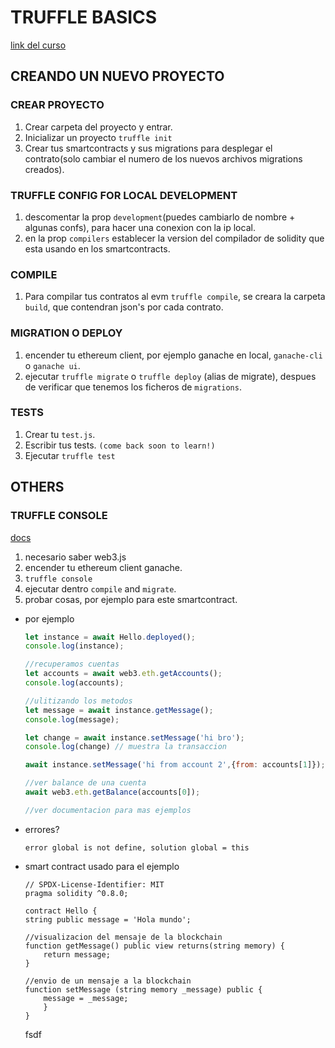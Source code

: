 # TRUFFLE BASICS
[link del curso](https://www.udemy.com/course/tokens-nft-en-ethereum-con-truffle-y-react/)

## CREANDO UN NUEVO PROYECTO

### CREAR PROYECTO
1. Crear carpeta del proyecto y entrar.
2. Inicializar un proyecto `truffle init`
3. Crear tus smartcontracts y sus migrations  para desplegar el contrato(solo cambiar el numero de los nuevos archivos migrations creados).

### TRUFFLE CONFIG FOR LOCAL DEVELOPMENT
1. descomentar la prop `development`(puedes cambiarlo de nombre + algunas confs), para hacer una conexion con la ip local.
2. en la prop `compilers` establecer la version del compilador de solidity que esta usando en los smartcontracts.

### COMPILE
1. Para compilar tus contratos al evm `truffle compile`, se creara la carpeta `build`, que contendran json's por cada contrato.

### MIGRATION O DEPLOY
1. encender tu ethereum client, por ejemplo ganache en local, `ganache-cli` o `ganache ui`.
2. ejecutar `truffle migrate` o `truffle deploy` (alias de migrate), despues de verificar que tenemos los ficheros de `migrations`.

### TESTS
1. Crear tu `test.js`.
2. Escribir tus tests. `(come back soon to learn!)`
3. Ejecutar `truffle test`

## OTHERS
### TRUFFLE CONSOLE

[docs](https://trufflesuite.com/docs/truffle/getting-started/interacting-with-your-contracts)
1. necesario saber web3.js
2. encender tu ethereum client ganache.
3. `truffle console`
3. ejecutar dentro `compile` and `migrate`.
5. probar cosas, por ejemplo para este smartcontract.

* por ejemplo
    ``` js
    let instance = await Hello.deployed();
    console.log(instance);

    //recuperamos cuentas
    let accounts = await web3.eth.getAccounts();
    console.log(accounts);

    //ulitizando los metodos
    let message = await instance.getMessage();
    console.log(message);

    let change = await instance.setMessage('hi bro');
    console.log(change) // muestra la transaccion

    await instance.setMessage('hi from account 2',{from: accounts[1]});

    //ver balance de una cuenta
    await web3.eth.getBalance(accounts[0]);

    //ver documentacion para mas ejemplos
    ```
* errores?
    ```
    error global is not define, solution global = this
    ```
 * smart contract usado para el ejemplo
    ``` solidity
    // SPDX-License-Identifier: MIT
    pragma solidity ^0.8.0;

    contract Hello {
    string public message = 'Hola mundo';

    //visualizacion del mensaje de la blockchain
    function getMessage() public view returns(string memory) {
        return message;
    }

    //envio de un mensaje a la blockchain
    function setMessage (string memory _message) public {
        message = _message;
        }
    }   

    ```
    fsdf